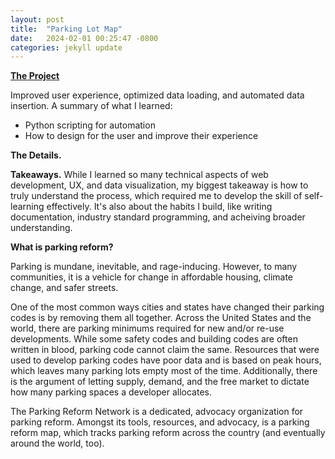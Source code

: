 ```yaml
---
layout: post
title:  "Parking Lot Map"
date:   2024-02-01 00:25:47 -0800
categories: jekyll update
---
```

**[The Project][parking-lot-map]** 

Improved user experience, optimized data loading, and automated data insertion. A summary of what I learned:
- Python scripting for automation
- How to design for the user and improve their experience

**The Details.**


**Takeaways.** While I learned so many technical aspects of web development, UX, and data visualization, my biggest takeaway is how to truly understand the process, which required me to develop the skill of self-learning effectively. It's also about the habits I build, like writing documentation, industry standard programming, and acheiving broader understanding.

**What is parking reform?**

Parking is mundane, inevitable, and rage-inducing. However, to many communities, it is a vehicle for change in affordable housing, climate change, and safer streets. 

One of the most common ways cities and states have changed their parking codes is by removing them all together. Across the United States and the world, there are parking minimums required for new and/or re-use developments. While some safety codes and building codes are often written in blood, parking code cannot claim the same. Resources that were used to develop parking codes have poor data and is based on peak hours, which leaves many parking lots empty most of the time. Additionally, there is the argument of letting supply, demand, and the free market to dictate how many parking spaces a developer allocates. 

The Parking Reform Network is a dedicated, advocacy organization for parking reform. Amongst its tools, resources, and advocacy, is a parking reform map, which tracks parking reform across the country (and eventually around the world, too).

[parking-lot-map]: https://parkingreform.org/parking-lot-map
